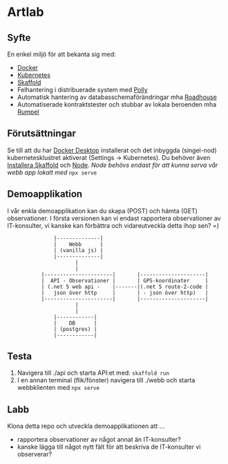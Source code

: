 # Artlab

## Syfte

En enkel miljö för att bekanta sig med:

* [Docker](https://www.docker.com/)
* [Kubernetes](https://kubernetes.io/)
* [Skaffold](https://skaffold.dev/)
* Felhantering i distribuerade system med [Polly](https://github.com/App-vNext/Polly)
* Automatisk hantering av databasschemaförändringar mha [Roadhouse](https://github.com/chucknorris/roundhouse)
* Automatiserade kontraktstester och stubbar av lokala beroenden mha [Rumpel](https://github.com/hellgrenj/Rumpel)

## Förutsättningar

Se till att du har [Docker Desktop](https://www.docker.com/products/docker-desktop) installerat och det inbyggda (singel-nod) kubernetesklustret aktiverat (Settings -> Kubernetes).
Du behöver även [Installera Skaffold](https://skaffold.dev/docs/install/) och [Node](https://nodejs.org/en/). *Node behövs endast för att kunna serva vår webb app lokalt med* ```npx serve```

## Demoapplikation
I vår enkla demoapplikation kan du skapa (POST) och hämta (GET) observationer. 
I första versionen kan vi endast rapportera observationer av IT-konsulter, vi kanske kan förbättra och vidareutveckla detta ihop sen? =)

```
               |--------------|
               |    Webb      |
               | (vanilla js) |
               |--------------|
                      |
                      | 
           |----------------------|       |---------------------|        
           |  API - Observationer |       | GPS-koordinater     |
           | (.net 5 web api -    |-------|(.net 5 route-2-code |
           |   json över http     |       | - json över http)   |    
           |----------------------|       |---------------------|
                      |
                      |
               |------------|
               |    DB      |
               | (postgres) | 
               |------------| 
``` 

## Testa

1. Navigera till ./api och starta API:et med: ```skaffold run``` 
2. I en annan terminal (flik/fönster) navigera till ./webb och starta webbklienten med ```npx serve```

## Labb  

Klona detta repo och utveckla demoapplikationen att ... 
- rapportera observationer av något annat än IT-konsulter? 
- kanske lägga till något nytt fält för att beskriva de IT-konsulter vi observerar?



